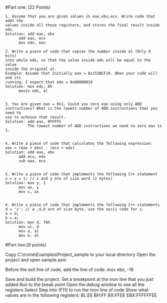 #Part one: (22 Points)

    1. Assume that you are given values in eax,ebx,ecx. Write code that adds the
    values inside all those registers, and stores the final result inside edx.
    Solution: add eax, ebx
	      add eax, ecx
	      mov edx, eax

    2. Write a piece of code that copies the number inside al (Only 8 bits)
    into whole edx, so that the value inside edx will be equal to the value
    inside the original al. 
    Example: Assume that Initially eax = 0x153BCF19. When your code will end its
    running, I expect that edx = 0x00000019
    Solution: mov edx, 0h
	      movzx edx, al


    3. You are given eax = 0x1. Could you zero eax using only ADD
    instructions? What is the lowest number of ADD instructions that you need to
    use to acheive that result.
    Solution: add eax, 0FFFFh
    	      The lowest number of ADD instructions we need to zero eax is 1.


    4. Write a piece of code that calculates the following expression:
    eax = (eax + ebx) - (ecx + edx)
    Solution: add eax, ebx
	      add ecx, edx
	      sub eax, ecx


    5. Write a piece of code that implements the following C++ statement
    x = y = 1; // x and y are of size word (2 bytes)
    Solution: mov y, 1
	      mov ax, y
	      mov x, ax


    6. Write a piece of code that implements the following C++ statements
    d = 'z'; // a ,d,b are of size byte. use the ascii code for z.
    a = d;
    b = a;
    Solution: mov d, 7Ah
	      mov al, d
	      mov a, al
	      mov b, al

#Part two:(8 points)

   Copy C:\irvine\Examples\Project_sample to your local directory
   Open the project and open sample.asm
  
   Before the exit line of code, add the line of code: 
   mov ebx, -18

   Save and build the project. 
   Set a breakpoint at the mov line that you just added
   Run to the break point
   Open the debug window to see all the registers
   Select Step Into (F11) to run the mov line of code
   Show what values are in the following registers:
   BL:EE
   BH:FF
   BX:FFEE
   EBX:FFFFFFEE


 
